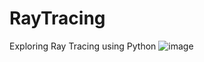 # RayTracing
Exploring Ray Tracing using Python
![image](https://user-images.githubusercontent.com/64450522/190715119-7e8dbed3-d644-465c-bdcf-f2d759eb7cd7.png)
